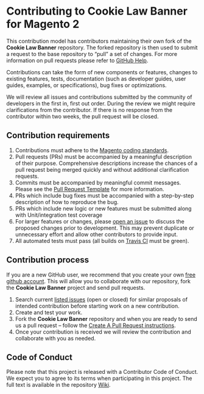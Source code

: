# Contributing to Cookie Law Banner for Magento 2

This contribution model has contributors maintaining their own fork of the **Cookie Law Banner** repository.
The forked repository is then used to submit a request to the base repository to “pull” a set of changes.
For more information on pull requests please refer to [GitHub Help](https://help.github.com/articles/about-pull-requests/).

Contributions can take the form of new components or features, changes to existing features, tests, documentation (such as developer guides, user guides, examples, or specifications), bug fixes or optimizations.

We will review all issues and contributions submitted by the community of developers in the first in, first out order.
During the review we might require clarifications from the contributor.
If there is no response from the contributor within two weeks, the pull request will be closed.

## Contribution requirements

1. Contributions must adhere to the [Magento coding standards](https://devdocs.magento.com/guides/v2.3/coding-standards/bk-coding-standards.html).
2. Pull requests (PRs) must be accompanied by a meaningful description of their purpose. Comprehensive descriptions increase the chances of a pull request being merged quickly and without additional clarification requests.
3. Commits must be accompanied by meaningful commit messages. Please see the [Pull Request Template](https://github.com/magestat/magento2-cookie-law-banner/blob/master/.github/PULL_REQUEST_TEMPLATE.md) for more information.
4. PRs which include bug fixes must be accompanied with a step-by-step description of how to reproduce the bug.
3. PRs which include new logic or new features must be submitted along with Unit/integration test coverage
4. For larger features or changes, please [open an issue](https://github.com/magestat/magento2-cookie-law-banner/issues) to discuss the proposed changes prior to development. This may prevent duplicate or unnecessary effort and allow other contributors to provide input.
5. All automated tests must pass (all builds on [Travis CI](https://travis-ci.org/magestat/magento2-cookie-law-banner) must be green).

## Contribution process

If you are a new GitHub user, we recommend that you create your own [free github account](https://github.com/signup/free).
This will allow you to collaborate with our repository, fork the **Cookie Law Banner** project and send pull requests.

1. Search current [listed issues](https://github.com/magestat/magento2-cookie-law-banner/issues) (open or closed) for similar proposals of intended contribution before starting work on a new contribution.
2. Create and test your work.
3. Fork the **Cookie Law Banner** repository and when you are ready to send us a pull request – follow the [Create A Pull Request instructions](https://github.com/magestat/magento2-cookie-law-banner/blob/master/.github/PULL_REQUEST_TEMPLATE.md).
4. Once your contribution is received we will review the contribution and collaborate with you as needed.

## Code of Conduct

Please note that this project is released with a Contributor Code of Conduct. We expect you to agree to its terms when participating in this project.
The full text is available in the repository [Wiki](https://github.com/magestat/magento2-cookie-law-banner/blob/develop/.github/CODE_OF_CONDUCT.md).
